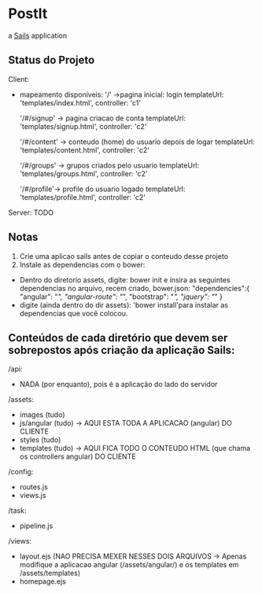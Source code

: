 # PostIt

a [Sails](http://sailsjs.org) application

Status do Projeto
---------------------
Client: 
- mapeamento disponíveis:
 '/' ->pagina inicial:  login
    templateUrl: 'templates/index.html',
    controller: 'c1'
	
  '/#/signup' -> pagina criacao de conta
    templateUrl: 'templates/signup.html',
     controller: 'c2'
		 
  '/#/content' -> conteudo (home) do usuario depois de logar
  templateUrl: 'templates/content.html',
  controller: 'c2'
	
  '/#/groups' -> grupos criados pelo usuario
    templateUrl: 'templates/groups.html',
  controller: 'c2'
  
  '/#/profile'-> profile do usuario logado
    templateUrl: 'templates/profile.html',
    controller: 'c2'

Server: TODO

Notas
---------
1. Crie uma aplicao sails antes de copiar o conteudo desse projeto
2. Instale as dependencias com o bower:
- Dentro do diretorio assets, digite: bower init
e insira as seguintes dependencias no arquivo, recem criado, bower.json:
 "dependencies":{
     "angular": "*",
     "angular-route": "*",
     "bootstrap": "*",
     "jquery": "*"
  }
- digite (ainda dentro do dir assets): 'bower install'para instalar as dependencias que você colocou.  

Conteúdos de cada diretório que devem ser sobrepostos após criação da aplicação Sails:
-----------------------------------------------------------------------------------------

/api:
- NADA (por enquanto), pois é a aplicação do lado do servidor


/assets:
- images (tudo)
- js/angular (tudo) -> AQUI ESTA TODA A APLICACAO (angular) DO CLIENTE
- styles (tudo)
- templates (tudo)  -> AQUI FICA TODO O CONTEUDO HTML (que chama os controllers angular) DO CLIENTE

/config:
- routes.js
- views.js

/task:
- pipeline.js

/views:
- layout.ejs   (NAO PRECISA MEXER NESSES DOIS ARQUIVOS -> Apenas modifique a aplicacao angular (/assets/angular/) e os templates em /assets/templates)
- homepage.ejs


